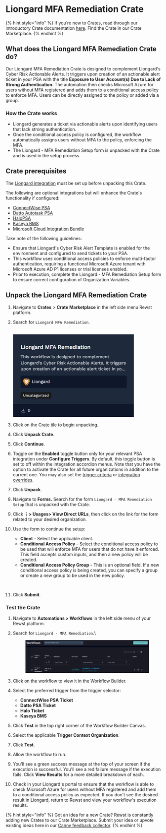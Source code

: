 # Liongard MFA Remediation Crate

{% hint style="info" %}
If you’re new to Crates, read through our introductory Crate documentation [here](https://docs.rewst.help/prebuilt-automations/crates). Find the Crate in our Crate Marketplace.
{% endhint %}

## What does the Liongard MFA Remediation Crate do?

Our Liongard MFA Remediation Crate is designed to complement Liongard's Cyber Risk Actionable Alerts. It triggers upon creation of an actionable alert ticket in your PSA with the title **Exposure to User Account(s) Due to Lack of Strong Authentication**. The automation then checks Microsoft Azure for users without MFA registered and adds them to a conditional access policy to enforce MFA. Users can be directly assigned to the policy or added via a group.

### How the Crate works

* Liongard generates a ticket via actionable alerts upon identifying users that lack strong authentication.
* Once the conditional access policy is configured, the workflow automatically assigns users without MFA to the policy, enforcing the MFA.
* The Liongard - MFA Remediation Setup form is unpacked with the Crate and is used in the setup process.

## Crate prerequisites

The [Liongard integration](../../configuration/integrations/integration-guides/liongard-integration-setup.md) must be set up before unpacking this Crate.

The following are optional integrations but will enhance the Crate's functionality if configured:

* [ConnectWise PSA](../../configuration/integrations/integration-guides/connectwise-integration-setup.md)
* [Datto Autotask PSA](../../configuration/integrations/integration-guides/datto-psa-integration-setup/)
* [HaloPSA](../../configuration/integrations/integration-guides/halo-integration-setup.md)
* [Kaseya BMS](../../configuration/integrations/integration-guides/kaseya-bms-integration-setup.md)
* [Microsoft Cloud Integration Bundle](../../configuration/integrations/integration-guides/microsoft-cloud-integration-bundle/)

Take note of the following guidelines:

* Ensure that Liongard's Cyber Risk Alert Template is enabled for the environment and configured to send tickets to your PSA.
* This workflow uses conditional access policies to enforce multi-factor authentication, requiring a functional Microsoft Azure tenant with Microsoft Azure AD P1 licenses or trial licenses enabled.
* Prior to execution, complete the Liongard - MFA Remediation Setup form to ensure correct configuration of Organization Variables.

## Unpack the Liongard MFA Remediation Crate

1. Navigate to **Crates** > **Crate Marketplace** in the left side menu Rewst platform.
2.  Search for `Liongard MFA Remediation`.

    \
    ![](<../../../.gitbook/assets/image (220).png>)
3. Click on the Crate tile to begin unpacking.
4. Click **Unpack Crate**.
5. Click **Continue**.
6. Toggle on the **Enabled** toggle button only for your relevant PSA integration under **Configure Triggers**. By default, this toggle button is set to off within the integration accordion menus. Note that you have the option to activate the Crate for all future organizations in addition to the current one. You may also set the [trigger criteria](../../automations/intro-to-triggers/trigger-criteria.md) or [integration overrides](../../automations/intro-to-triggers/).
7. Click **Unpack**.
8. Navigate to **Forms.** Search for the form `Liongard - MFA Remediation Setup` that is unpacked with the Crate.
9. Click **⋮> Usages> View Direct URLs**, then click on the link for the form related to your desired organization.
10. Use the form to continue the setup:
    * **Client** - Select the applicable client.
    * **Conditional Access Policy** - Select the conditional access policy to be used that will enforce MFA for users that do not have it enforced. This field accepts custom inputs, and then a new policy will be created.
    * **Conditional Access Policy Group** - This is an optional field. If a new conditional access policy is being created, you can specify a group or create a new group to be used in the new policy.

<figure><img src="../../../.gitbook/assets/Screenshot 2025-10-29 at 3.08.51 PM.png" alt=""><figcaption></figcaption></figure>

11. Click **Submit**.

### Test the Crate

1. Navigate to **Automations > Workflows** in the left side menu of your Rewst platform.
2.  Search for `Liongard - MFA Remediation`.\


    <figure><img src="../../../.gitbook/assets/image (219).png" alt=""><figcaption></figcaption></figure>
3. Click on the workflow to view it in the Workflow Builder.
4. Select the preferred trigger from the trigger selector:
   * **ConnectWise PSA Ticket**
   * **Datto PSA Ticket**
   * **Halo Ticket**
   * **Kaseya BMS**
5. Click **Test** in the top right corner of the Workflow Builder Canvas.
6. Select the applicable **Trigger Context Organization**.
7. Click **Test**.
8. Allow the workflow to run.
9. You'll see a green success message at the top of your screen if the execution is successful. You'll see a red failure message if the execution fails. Click **View Results** for a more detailed breakdown of each.
10. Check in your Liongard's portal to ensure that the workflow is able to check Microsoft Azure for users without MFA registered and add them to a conditional access policy as expected. If you don't see the desired result in Liongard, return to Rewst and view your workflow's execution results.

{% hint style="info" %}
Got an idea for a new Crate? Rewst is constantly adding new Crates to our Crate Marketplace. Submit your idea or upvote existing ideas here in our [Canny feedback collector](https://rewst.canny.io/crates).
{% endhint %}
